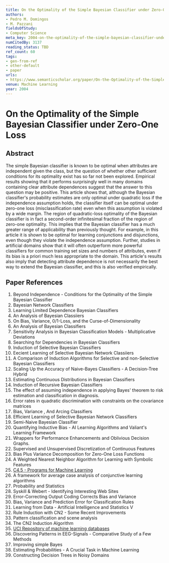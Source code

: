 ```yaml
---
title: On the Optimality of the Simple Bayesian Classifier under Zero-One Loss
authors:
- Pedro M. Domingos
- M. Pazzani
fieldsOfStudy:
- Computer Science
meta_key: 2004-on-the-optimality-of-the-simple-bayesian-classifier-under-zero-one-loss
numCitedBy: 3137
reading_status: TBD
ref_count: 60
tags:
- gen-from-ref
- other-default
- paper
urls:
- https://www.semanticscholar.org/paper/On-the-Optimality-of-the-Simple-Bayesian-Classifier-Domingos-Pazzani/700666f0c59a4fedc8b08294424c47cb99a8e2ff?sort=total-citations
venue: Machine Learning
year: 2004
---
```


# On the Optimality of the Simple Bayesian Classifier under Zero-One Loss

## Abstract

The simple Bayesian classifier is known to be optimal when attributes are independent given the class, but the question of whether other sufficient conditions for its optimality exist has so far not been explored. Empirical results showing that it performs surprisingly well in many domains containing clear attribute dependences suggest that the answer to this question may be positive. This article shows that, although the Bayesian classifier's probability estimates are only optimal under quadratic loss if the independence assumption holds, the classifier itself can be optimal under zero-one loss (misclassification rate) even when this assumption is violated by a wide margin. The region of quadratic-loss optimality of the Bayesian classifier is in fact a second-order infinitesimal fraction of the region of zero-one optimality. This implies that the Bayesian classifier has a much greater range of applicability than previously thought. For example, in this article it is shown to be optimal for learning conjunctions and disjunctions, even though they violate the independence assumption. Further, studies in artificial domains show that it will often outperform more powerful classifiers for common training set sizes and numbers of attributes, even if its bias is a priori much less appropriate to the domain. This article's results also imply that detecting attribute dependence is not necessarily the best way to extend the Bayesian classifier, and this is also verified empirically.

## Paper References

1. Beyond Independence - Conditions for the Optimality of the Simple Bayesian Classifier
2. Bayesian Network Classifiers
3. Learning Limited Dependence Bayesian Classifiers
4. An Analysis of Bayesian Classiiers
5. On Bias, Variance, 0/1-Loss, and the Curse-of-Dimensionality
6. An Analysis of Bayesian Classifiers
7. Sensitivity Analysis in Bayesian Classification Models - Multiplicative Deviations
8. Searching for Dependencies in Bayesian Classifiers
9. Induction of Selective Bayesian Classifiers
10. Eecient Learning of Selective Bayesian Network Classiiers
11. A Comparison of Induction Algorithms for Selective and non-Selective Bayesian Classifiers
12. Scaling Up the Accuracy of Naive-Bayes Classifiers - A Decision-Tree Hybrid
13. Estimating Continuous Distributions in Bayesian Classifiers
14. Induction of Recursive Bayesian Classifiers
15. The effect of assuming independence in applying Bayes' theorem to risk estimation and classification in diagnosis.
16. Error rates in quadratic discrimination with constraints on the covariance matrices
17. Bias, Variance , And Arcing Classifiers
18. Efficient Learning of Selective Bayesian Network Classifiers
19. Semi-Naive Bayesian Classifier
20. Quantifying Inductive Bias - AI Learning Algorithms and Valiant's Learning Framework
21. Wrappers for Performance Enhancements and Oblivious Decision Graphs.
22. Supervised and Unsupervised Discretization of Continuous Features
23. Bias Plus Variance Decomposition for Zero-One Loss Functions
24. A Weighted Nearest Neighbor Algorithm for Learning with Symbolic Features
25. [C4.5 - Programs for Machine Learning](1992-c4-5-programs-for-machine-learning.md)
26. A framework for average case analysis of conjunctive learning algorithms
27. Probability and Statistics
28. Syskill & Webert - Identifying Interesting Web Sites
29. Error-Correcting Output Coding Corrects Bias and Variance
30. Bias, Variance and Prediction Error for Classification Rules
31. Learning from Data - Artificial Intelligence and Statistics V
32. Rule Induction with CN2 - Some Recent Improvements
33. Pattern classification and scene analysis
34. The CN2 Induction Algorithm
35. [UCI Repository of machine learning databases](1998-uci-repository-of-machine-learning-databases.md)
36. Discovering Patterns in EEG-Signals - Comparative Study of a Few Methods
37. Improving simple Bayes
38. Estimating Probabilities - A Crucial Task in Machine Learning
39. Constructing Decision Trees in Noisy Domains
